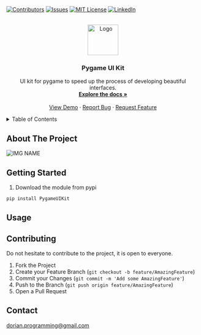<!-- PygameUIKit, Pygame UI Kit, PROJECT_DESCRIPTION  -->

    



[![Contributors][contributors-shield]][contributors-url]
[![Issues][issues-shield]][issues-url]
[![MIT License][license-shield]][license-url]
[![LinkedIn][linkedin-shield]][linkedin-url]



<!-- PROJECT LOGO -->
<br />
<div align="center">
  <a href="https://github.com/Times0/PygameUIKit">
    <img src="images/logo.jpeg" alt="Logo" width="80" height="80">
  </a>

<h3 align="center">Pygame UI Kit</h3>

  <p align="center">
    UI kit for pygame to speed up the process of developing beautiful interfaces.
    <br />
    <a href="https://github.com/Times0/PygameUIKit"><strong>Explore the docs »</strong></a>
    <br />
    <br />
    <a href="https://github.com/Times0/PygameUIKit">View Demo</a>
    ·
    <a href="https://github.com/Times0/PygameUIKit/issues">Report Bug</a>
    ·
    <a href="https://github.com/Times0/PygameUIKit/issues">Request Feature</a>
  </p>
</div>



<!-- TABLE OF CONTENTS -->
<details>
  <summary>Table of Contents</summary>
  <ol>
    <li>
      <a href="#about-the-project">About The Project</a>
      <ul>
        <li><a href="#built-with">Built With</a></li>
      </ul>
    </li>
    <li>
      <a href="#getting-started">Getting Started</a>
      <ul>
        <li><a href="#prerequisites">Prerequisites</a></li>
        <li><a href="#installation">Installation</a></li>
      </ul>
    </li>
    <li><a href="#usage">Usage</a></li>
    <li><a href="#roadmap">Roadmap</a></li>
    <li><a href="#contributing">Contributing</a></li>
    <li><a href="#license">License</a></li>
    <li><a href="#contact">Contact</a></li>
    <li><a href="#acknowledgments">Acknowledgments</a></li>
  </ol>
</details>



<!-- ABOUT THE PROJECT -->

## About The Project

![IMG NAME][product-screenshot]


<!-- GETTING STARTED -->

## Getting Started

1. Download the module from pypi

```sh
pip install PygameUIKit
```


## Usage


## Contributing

Do not hesitate to contribute to the project, it is open to everyone.

1. Fork the Project
2. Create your Feature Branch (`git checkout -b feature/AmazingFeature`)
3. Commit your Changes (`git commit -m 'Add some AmazingFeature'`)
4. Push to the Branch (`git push origin feature/AmazingFeature`)
5. Open a Pull Request

<!-- CONTACT -->

## Contact

dorian.programming@gmail.com

<!-- MARKDOWN LINKS & IMAGES -->
<!-- https://www.markdownguide.org/basic-syntax/#reference-style-links -->

[contributors-shield]: https://img.shields.io/github/contributors/Times0/PygameUIKit.svg?style=for-the-badge

[contributors-url]: https://github.com/Times0/PygameUIKit/graphs/contributors

[forks-shield]: https://img.shields.io/github/forks/Times0/PygameUIKit.svg?style=for-the-badge

[forks-url]: https://github.com/Times0/PygameUIKit/network/members

[stars-shield]: https://img.shields.io/github/stars/Times0/PygameUIKit.svg?style=for-the-badge

[stars-url]: https://github.com/Times0/PygameUIKit/stargazers

[issues-shield]: https://img.shields.io/github/issues/Times0/PygameUIKit.svg?style=for-the-badge

[issues-url]: https://github.com/Times0/PygameUIKit/issues

[license-shield]: https://img.shields.io/github/license/Times0/PygameUIKit.svg?style=for-the-badge

[license-url]: https://github.com/Times0/PygameUIKit/blob/master/LICENSE.txt

[linkedin-shield]: https://img.shields.io/badge/-LinkedIn-black.svg?style=for-the-badge&logo=linkedin&colorB=555

[linkedin-url]: https://www.linkedin.com/in/dorian-cheval%C3%A9rias-ba5126255/

[product-screenshot]: images/screenshot.png

[product-screenshot-2]: images/screenshot2.png

[Next.js]: https://img.shields.io/badge/next.js-000000?style=for-the-badge&logo=nextdotjs&logoColor=white

[Next-url]: https://nextjs.org/

[React.js]: https://img.shields.io/badge/React-20232A?style=for-the-badge&logo=react&logoColor=61DAFB

[React-url]: https://reactjs.org/

[Vue.js]: https://img.shields.io/badge/Vue.js-35495E?style=for-the-badge&logo=vuedotjs&logoColor=4FC08D

[Vue-url]: https://vuejs.org/

[Angular.io]: https://img.shields.io/badge/Angular-DD0031?style=for-the-badge&logo=angular&logoColor=white

[Angular-url]: https://angular.io/

[Svelte.dev]: https://img.shields.io/badge/Svelte-4A4A55?style=for-the-badge&logo=svelte&logoColor=FF3E00

[Svelte-url]: https://svelte.dev/

[Laravel.com]: https://img.shields.io/badge/Laravel-FF2D20?style=for-the-badge&logo=laravel&logoColor=white

[Laravel-url]: https://laravel.com

[Bootstrap.com]: https://img.shields.io/badge/Bootstrap-563D7C?style=for-the-badge&logo=bootstrap&logoColor=white

[Bootstrap-url]: https://getbootstrap.com

[JQuery.com]: https://img.shields.io/badge/jQuery-0769AD?style=for-the-badge&logo=jquery&logoColor=white

[JQuery-url]: https://jquery.com 
